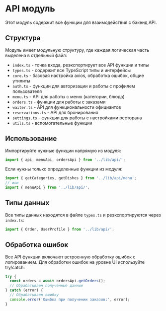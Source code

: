 # API модуль

Этот модуль содержит все функции для взаимодействия с бэкенд API.

## Структура

Модуль имеет модульную структуру, где каждая логическая часть выделена в отдельный файл:

- `index.ts` - точка входа, реэкспортирует все API функции и типы
- `types.ts` - содержит все TypeScript типы и интерфейсы
- `core.ts` - базовая настройка axios, обработка ошибок, общие утилиты
- `auth.ts` - функции для авторизации и работы с профилем пользователя
- `menu.ts` - API для работы с меню (категории, блюда)
- `orders.ts` - функции для работы с заказами
- `waiter.ts` - API для функциональности официантов
- `reservations.ts` - API для бронирования
- `settings.ts` - функции для работы с настройками ресторана
- `utils.ts` - вспомогательные функции

## Использование

Импортируйте нужные функции напрямую из модуля:

```typescript
import { api, menuApi, ordersApi } from '../lib/api/';
```

Если нужны только определенные функции из модуля:

```typescript
import { getCategories, getDishes } from '../lib/api/menu';
// или
import { menuApi } from '../lib/api/';
```

## Типы данных

Все типы данных находятся в файле `types.ts` и реэкспортируются через `index.ts`:

```typescript
import { Order, UserProfile } from '../lib/api/';
```

## Обработка ошибок

Все API функции включают встроенную обработку ошибок с логированием. Для обработки ошибок на уровне UI используйте try/catch:

```typescript
try {
  const orders = await ordersApi.getOrders();
  // Обрабатываем полученные данные
} catch (error) {
  // Обрабатываем ошибку
  console.error('Ошибка при получении заказов:', error);
}
``` 
